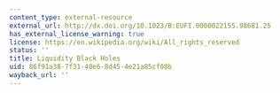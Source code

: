 ```yaml
---
content_type: external-resource
external_url: http://dx.doi.org/10.1023/B:EUFI.0000022155.98681.25
has_external_license_warning: true
license: https://en.wikipedia.org/wiki/All_rights_reserved
status: ''
title: Liquidity Black Holes
uid: 86f91a38-7f31-48e6-8d45-4e21a85cf08b
wayback_url: ''
---
```

